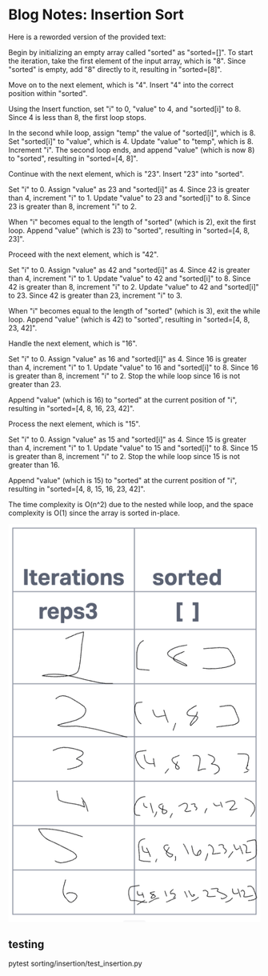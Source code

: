 # Blog Notes: Insertion Sort

Here is a reworded version of the provided text:

Begin by initializing an empty array called "sorted" as "sorted=[]". To start the iteration, take the first element of the input array, which is "8". Since "sorted" is empty, add "8" directly to it, resulting in "sorted=[8]".

Move on to the next element, which is "4". Insert "4" into the correct position within "sorted".

Using the Insert function, set "i" to 0, "value" to 4, and "sorted[i]" to 8. Since 4 is less than 8, the first loop stops.

In the second while loop, assign "temp" the value of "sorted[i]", which is 8. Set "sorted[i]" to "value", which is 4. Update "value" to "temp", which is 8. Increment "i". The second loop ends, and append "value" (which is now 8) to "sorted", resulting in "sorted=[4, 8]".

Continue with the next element, which is "23". Insert "23" into "sorted".

Set "i" to 0. Assign "value" as 23 and "sorted[i]" as 4. Since 23 is greater than 4, increment "i" to 1. Update "value" to 23 and "sorted[i]" to 8. Since 23 is greater than 8, increment "i" to 2.

When "i" becomes equal to the length of "sorted" (which is 2), exit the first loop. Append "value" (which is 23) to "sorted", resulting in "sorted=[4, 8, 23]".

Proceed with the next element, which is "42".

Set "i" to 0. Assign "value" as 42 and "sorted[i]" as 4. Since 42 is greater than 4, increment "i" to 1. Update "value" to 42 and "sorted[i]" to 8. Since 42 is greater than 8, increment "i" to 2. Update "value" to 42 and "sorted[i]" to 23. Since 42 is greater than 23, increment "i" to 3.

When "i" becomes equal to the length of "sorted" (which is 3), exit the while loop. Append "value" (which is 42) to "sorted", resulting in "sorted=[4, 8, 23, 42]".

Handle the next element, which is "16".

Set "i" to 0. Assign "value" as 16 and "sorted[i]" as 4. Since 16 is greater than 4, increment "i" to 1. Update "value" to 16 and "sorted[i]" to 8. Since 16 is greater than 8, increment "i" to 2. Stop the while loop since 16 is not greater than 23.

Append "value" (which is 16) to "sorted" at the current position of "i", resulting in "sorted=[4, 8, 16, 23, 42]".

Process the next element, which is "15".

Set "i" to 0. Assign "value" as 15 and "sorted[i]" as 4. Since 15 is greater than 4, increment "i" to 1. Update "value" to 15 and "sorted[i]" to 8. Since 15 is greater than 8, increment "i" to 2. Stop the while loop since 15 is not greater than 16.

Append "value" (which is 15) to "sorted" at the current position of "i", resulting in "sorted=[4, 8, 15, 16, 23, 42]".

The time complexity is O(n^2) due to the nested while loop, and the space complexity is O(1) since the array is sorted in-place.

![Alt text](intertion_pic.png)

## testing

pytest sorting/insertion/test_insertion.py
